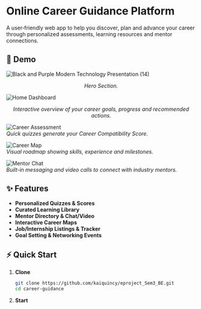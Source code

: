 # Online Career Guidance Platform

A user‐friendly web app to help you discover, plan and advance your career through personalized assessments, learning resources and mentor connections.

## 🚀 Demo

![Black and Purple Modern Technology Presentation (14)](https://github.com/user-attachments/assets/50b5a1ad-1018-4a8d-8174-87330ea10ca8)
<p align="center"><em>Hero Section.</em></p>


![Home Dashboard]()
<p align="center"><em>Interactive overview of your career goals, progress and recommended actions.</em></p>

![Career Assessment](docs/demo/career-assessment.png)  
*Quick quizzes generate your Career Compatibility Score.*

![Career Map](docs/demo/career-map.png)  
*Visual roadmap showing skills, experience and milestones.*

![Mentor Chat](docs/demo/mentor-chat.png)  
*Built-in messaging and video calls to connect with industry mentors.*

## ✨ Features

- **Personalized Quizzes & Scores**  
- **Curated Learning Library**  
- **Mentor Directory & Chat/Video**  
- **Interactive Career Maps**  
- **Job/Internship Listings & Tracker**  
- **Goal Setting & Networking Events**

## ⚡ Quick Start

1. **Clone**  
   ```bash
   git clone https://github.com/kaiquincy/eproject_Sem3_BE.git
   cd career-guidance
2. **Start**

